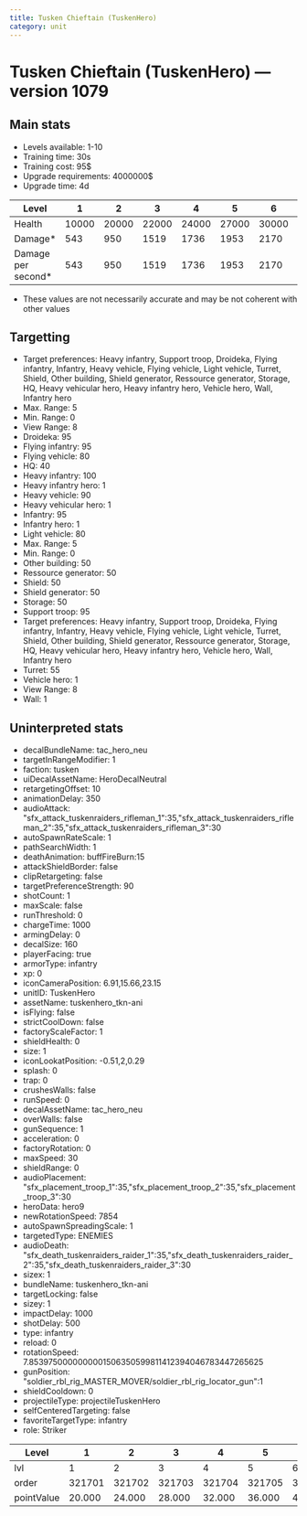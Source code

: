 ```yaml
---
title: Tusken Chieftain (TuskenHero)
category: unit
---
```


# Tusken Chieftain (TuskenHero) — version 1079

## Main stats

  * Levels available: 1-10
  * Training time: 30s
  * Training cost: 95$
  * Upgrade requirements: 4000000$
  * Upgrade time: 4d

|Level             |1    |2    |3    |4    |5    |6    |7    |8    |9    |10   |
|------------------|-----|-----|-----|-----|-----|-----|-----|-----|-----|-----|
|Health            |10000|20000|22000|24000|27000|30000|33000|36000|39000|45000|
|Damage*           |543  |950  |1519 |1736 |1953 |2170 |2387 |2604 |2821 |3255 |
|Damage per second*|543  |950  |1519 |1736 |1953 |2170 |2387 |2604 |2821 |3255 |

* These values are not necessarily accurate and may be not coherent with other values

## Targetting

  * Target preferences: Heavy infantry, Support troop, Droideka, Flying infantry, Infantry, Heavy vehicle, Flying vehicle, Light vehicle, Turret, Shield, Other building, Shield generator, Ressource generator, Storage, HQ, Heavy vehicular hero, Heavy infantry hero, Vehicle hero, Wall, Infantry hero
  * Max. Range: 5
  * Min. Range: 0
  * View Range: 8
  * Droideka: 95
  * Flying infantry: 95
  * Flying vehicle: 80
  * HQ: 40
  * Heavy infantry: 100
  * Heavy infantry hero: 1
  * Heavy vehicle: 90
  * Heavy vehicular hero: 1
  * Infantry: 95
  * Infantry hero: 1
  * Light vehicle: 80
  * Max. Range: 5
  * Min. Range: 0
  * Other building: 50
  * Ressource generator: 50
  * Shield: 50
  * Shield generator: 50
  * Storage: 50
  * Support troop: 95
  * Target preferences: Heavy infantry, Support troop, Droideka, Flying infantry, Infantry, Heavy vehicle, Flying vehicle, Light vehicle, Turret, Shield, Other building, Shield generator, Ressource generator, Storage, HQ, Heavy vehicular hero, Heavy infantry hero, Vehicle hero, Wall, Infantry hero
  * Turret: 55
  * Vehicle hero: 1
  * View Range: 8
  * Wall: 1

## Uninterpreted stats

  * decalBundleName: tac_hero_neu
  * targetInRangeModifier: 1
  * faction: tusken
  * uiDecalAssetName: HeroDecalNeutral
  * retargetingOffset: 10
  * animationDelay: 350
  * audioAttack: "sfx_attack_tuskenraiders_rifleman_1":35,"sfx_attack_tuskenraiders_rifleman_2":35,"sfx_attack_tuskenraiders_rifleman_3":30
  * autoSpawnRateScale: 1
  * pathSearchWidth: 1
  * deathAnimation: buffFireBurn:15
  * attackShieldBorder: false
  * clipRetargeting: false
  * targetPreferenceStrength: 90
  * shotCount: 1
  * maxScale: false
  * runThreshold: 0
  * chargeTime: 1000
  * armingDelay: 0
  * decalSize: 160
  * playerFacing: true
  * armorType: infantry
  * xp: 0
  * iconCameraPosition: 6.91,15.66,23.15
  * unitID: TuskenHero
  * assetName: tuskenhero_tkn-ani
  * isFlying: false
  * strictCoolDown: false
  * factoryScaleFactor: 1
  * shieldHealth: 0
  * size: 1
  * iconLookatPosition: -0.51,2,0.29
  * splash: 0
  * trap: 0
  * crushesWalls: false
  * runSpeed: 0
  * decalAssetName: tac_hero_neu
  * overWalls: false
  * gunSequence: 1
  * acceleration: 0
  * factoryRotation: 0
  * maxSpeed: 30
  * shieldRange: 0
  * audioPlacement: "sfx_placement_troop_1":35,"sfx_placement_troop_2":35,"sfx_placement_troop_3":30
  * heroData: hero9
  * newRotationSpeed: 7854
  * autoSpawnSpreadingScale: 1
  * targetedType: ENEMIES
  * audioDeath: "sfx_death_tuskenraiders_raider_1":35,"sfx_death_tuskenraiders_raider_2":35,"sfx_death_tuskenraiders_raider_3":30
  * sizex: 1
  * bundleName: tuskenhero_tkn-ani
  * targetLocking: false
  * sizey: 1
  * impactDelay: 1000
  * shotDelay: 500
  * type: infantry
  * reload: 0
  * rotationSpeed: 7.8539750000000001506350599811412394046783447265625
  * gunPosition: "soldier_rbl_rig_MASTER_MOVER/soldier_rbl_rig_locator_gun":1
  * shieldCooldown: 0
  * projectileType: projectileTuskenHero
  * selfCenteredTargeting: false
  * favoriteTargetType: infantry
  * role: Striker

|Level     |1     |2     |3     |4     |5     |6     |7     |8     |9     |10    |
|----------|------|------|------|------|------|------|------|------|------|------|
|lvl       |1     |2     |3     |4     |5     |6     |7     |8     |9     |10    |
|order     |321701|321702|321703|321704|321705|321706|321707|321708|321709|321710|
|pointValue|20.000|24.000|28.000|32.000|36.000|40.000|44.000|48.000|52.000|60.000|

